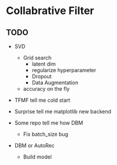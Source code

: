 # Collabrative Filter

## TODO 
- SVD 
    - Grid search 
        - latent dim 
        - regularize hyperparameter 
        - Dropout
        - Data Augmentation 
    - accuracy on the fly

- TFMF tell me cold start 
- Surprise tell me matplotlib new backend 
- Some repo tell me how DBM

    - Fix batch_size bug 
- DBM or AutoRec
    - Build model
